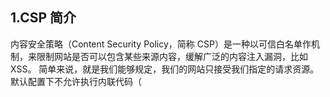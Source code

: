 ## 1.CSP 简介

内容安全策略（Content Security Policy，简称 CSP）是一种以可信白名单作机制，来限制网站是否可以包含某些来源内容，缓解广泛的内容注入漏洞，比如 XSS。 简单来说，就是我们能够规定，我们的网站只接受我们指定的请求资源。默认配置下不允许执行内联代码（<script>块内容，内联事件，内联样式），以及禁止执行 eval() , newFunction() , setTimeout([string], …) 和 setInterval([string], …) 。

## 2.CSP 使用方式

CSP 可以由两种方式指定： HTTP Header 和 HTML。
通过定义在 HTTP header 中使用：

```javascript
"Content-Security-Policy:" 策略集
```

通过定义在 HTML meta 标签中使用：

```javascript
<meta http-equiv="content-security-policy" content="策略集">
```

策略是指定义 CSP 的语法内容。
如果 HTTP 头 与 meta 标签同时定义了 CSP，则会优先采用 HTTP 头的 。
定义后，凡是不符合 CSP 策略的外部资源都会被阻止加载。

## 3.CSP 语法

### 3.1 策略

每一条策略都是指令与指令值组成：

```javascript
Content-Security-Policy:指令1 指令值1
```

策略与策略之间用分号隔开,例如：

```javascript
Content-Security-Policy:指令1 指令值1；指令2 指令值2；指令3 指令值3
```

在一条策略中，如果一个指令中有多个指令值，则指令值之间用空号隔开：

```javascript
Content-Security-Policy:指令a 指令值a1 指令值a2
```

### 3.2 CSP 指令

- default-src : 定义针对所有类型（js/image/css/font/ajax/iframe/多媒体等）资源的默认加载策略，如果某类型资源没有单独定义策略，就使用默认的。
- script-src : 定义针对 JavaScript 的加载策略。
- style-src : 定义针对样式的加载策略。
- img-src : 定义针对图片的加载策略。
- font-src : 定义针对字体的加载策略。
- media-src : 定义针对多媒体的加载策略，例如:音频标签<audio>和视频标签<video>。
- object-src : 定义针对插件的加载策略，例如：<object>、<embed>、<applet>。
- child-src :定义针对框架的加载策略，例如： <frame>,<iframe>。
- connect-src : 定义针对 Ajax/WebSocket 等请求的加载策略。不允许的情况下，浏览器会模拟一个状态为 400 的响应。
- sandbox : 定义针对 sandbox 的限制，相当于 <iframe>的 sandbox 属性。
- report-uri : 告诉浏览器如果请求的资源不被策略允许时，往哪个地址提交日志信息。
- form-action : 定义针对提交的 form 到特定来源的加载策略。
- referrer : 定义针对 referrer 的加载策略。
- reflected-xss : 定义针对 XSS 过滤器使用策略。

### 3.3 CSP 指令值

| 指令值          | 说明                                                                     |
| --------------- | ------------------------------------------------------------------------ |
| \*              | 允许加载任何内容                                                         |
| 'none'          | 不允许加载任何内容                                                       |
| 'self'          | 允许加载相同源的内容                                                     |
| www.a.com       | 允许加载指定域名的资源                                                   |
| \*.a.com        | 允许加载 a.com 任何子域名的资源                                          |
| https://a.com   | 允许加载 a.com 的 https 资源                                             |
| https：         | 允许加载 https 资源                                                      |
| data：          | 允许加载 data: 协议，例如：base64 编码的图片                             |
| 'unsafe-inline' | 允许加载 inline 资源，例如 style 属性、onclick、inline js、inline css 等 |
| 'unsafe-eval'   | 允许加载动态 js 代码，例如 eval()                                        |

## 4.CSP 例子

- 例子 1
  所有内容均来自网站的自己的域：

```javascript
Content-Security-Policy:default-src 'self'
```

- 例子 2
  所有内容都来自网站自己的域，还有其他子域（假如网站的地址是：a.com）：

```javascript
Content-Security-Policy:default-src 'self' *.a.com
```

- 例子 3
  网站接受任意域的图像，指定域（a.com）的音频、视频和多个指定域（a.com、b.com）的脚本

```javascript
Content-Security-Policy:default-src 'self';img-src *;media-src a.com;script-src a.com b.com
```

- 在线 CSP 编写的网址：[http://cspisawesome.com/](http://cspisawesome.com/)

## 5.CSP 默认特性

### 阻止内联代码执行

CSP 除了使用白名单机制外，默认配置下阻止内联代码执行是防止内容注入的最大安全保障。
这里的内联代码包括：<script>块内容，内联事件，内联样式。

(1) script 代码，<script>……<scritp>
对于<script>块内容是完全不能执行的。例如：

```javascript
<script>getyourcookie()</script>
```

(2) 内联事件。

```javascript
<a href="" onclick="handleClick();"></a>
<a href="javascript:handleClick();"></a>
```

(3) 内联样式

```javascript
<div style="display:none"></div>
```

虽然 CSP 中已经对 script-src 和 style-src 提供了使用”unsafe-inline”指令来开启执行内联代码，但为了安全起见还是慎用”unsafe-inline”。

### EVAL 相关功能被禁用

用户输入字符串，然后经过 eval()等函数转义进而被当作脚本去执行。这样的攻击方式比较常见。于是乎 CSP 默认配置下，eval() , newFunction() , setTimeout([string], …) 和 setInterval([string], …)都被禁止运行。
比如：

```javascript
alert(eval("foo.bar.baz"));
window.setTimeout("alert('hi')", 10);
window.setInterval("alert('hi')", 10);
new Function("return foo.bar.baz");
```

如果想执行可以把字符串转换为内联函数去执行。

```javascript
alert(foo && foo.bar && foo.bar.baz);
window.setTimeout(function() { alert('hi'); }, 10);
window.setInterval(function() { alert('hi'); }, 10);
function() { return foo && foo.bar && foo.bar.baz };
```

同样 CSP 也提供了”unsafe-eval”去开启执行 eval()等函数，但强烈不建议去使用”unsafe-eval”这个指令。

## 6.CSP 分析报告

可以用 report-uri 指令使浏览器发送 HTTP POST 请求把攻击报告以 JSON 格式传送到你指定的地址。接下来给大家介绍你的站点如何配置来接收攻击报告。

### 启用报告

默认情况下，违规报告不会发送。为了能使用违规报告，你必须使用 report-uri 指令，并至少提供一个接收地址。

```javascript
Content-Security-Policy: default-src self; report-uri http://reportcollector.example.com/collector.cgi
```

如果想让浏览器只汇报报告，不阻止任何内容，可以改用 Content-Security-Policy-Report-Only 头。

### 违规报告语法

该报告 JSON 对象包含以下数据：

```javascript
blocked-uri：被阻止的违规资源
document-uri：拦截违规行为发生的页面
original-policy：Content-Security-Policy头策略的所有内容
referrer：页面的referrer
status-code：HTTP响应状态
violated-directive：违规的指令
```

### 违规报告例子

http://example.com/signup.html 中 CSP 规定只能加载 cdn.example.com 的 CSS 样式。

```javascript
Content-Security-Policy: default-src 'none'; style-src cdn.example.com; report-uri /test/csp-report.php
```

signup.html 中的代码类似与这样：

```html
<!DOCTYPE html>
<html>
  <head>
    <title>Sign Up</title>
    <link rel="stylesheet" href="css/style.css" />
  </head>
  <body>
    ... Content ...
  </body>
</html>
```

你能从上面的代码找出错误吗？策略是只允许加载 cdn.example.com 中的 CSS 样式。但 signup.html 试图加载自己域的 style.css 样式。这样违反了策略，浏览器会向 http://example.com/test/csp-report.php 发送 POST 请求提交报告，发送格式为 JSON 格式。

```json
{
  "csp-report": {
    "document-uri": "http://example.com/signup.html",
    "referrer": "",
    "blocked-uri": "http://example.com/css/style.css",
    "violated-directive": "style-src cdn.example.com",
    "original-policy": "default-src 'none'; style-src cdn.example.com; report-uri /_/csp-reports"
  }
}
```

你从上面可以看到 blocked-uri 给出了详细的阻断地址 http://example.com/css/style.css，但也并不是每次都是这样。比如试图从 http://anothercdn.example.com/stylesheet.css 加载 CSS 样式时，浏览器将不会传送完整的路径，只会给出 http://anothercdn.example.com/ 这个地址。这样做是为了防止泄漏跨域的敏感信息。

服务端 csp-report.php 代码可以这样写：

```php
<?php
$file = fopen('csp-report.txt', 'a');
$json = file_get_contents('php://input');
$csp = json_decode($json, true);
foreach ($csp['csp-report'] as $key => $val) {
    fwrite($file, $key . ': ' . $val . "
");
}
fwrite($file, 'End of report.' . "
");
fclose($file);
?>
```

## 7.参考链接

http://www.ruanyifeng.com/blog/2016/09/csp.html
http://blog.topsec.com.cn/ad_lab/content-security-policy/
https://blog.csdn.net/qq_37943295/article/details/79978761
https://www.jianshu.com/p/b223c5b9d5ab
https://content-security-policy.com/
https://www.imuo.com/a/f7566a17dcfe788216bbc5245e91a631fcc259bfac97dc7f94bf8002ba38fa21
https://w3c.github.io/webappsec-csp/#intro
https://kuaibao.qq.com/s/20180522G095D900?refer=spider
